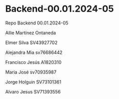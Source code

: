 # Backend-00.01.2024-05
Repo Backend 00.01.2024-05





Allie Martínez Ontaneda

Elmer Silva SV43927702


Alejandra Mia sv76686442




Francisco Jesús A1820310

Maria José sv70935987

Jorge Holguin SV73101361

Alvaro Jesus SV71393556



